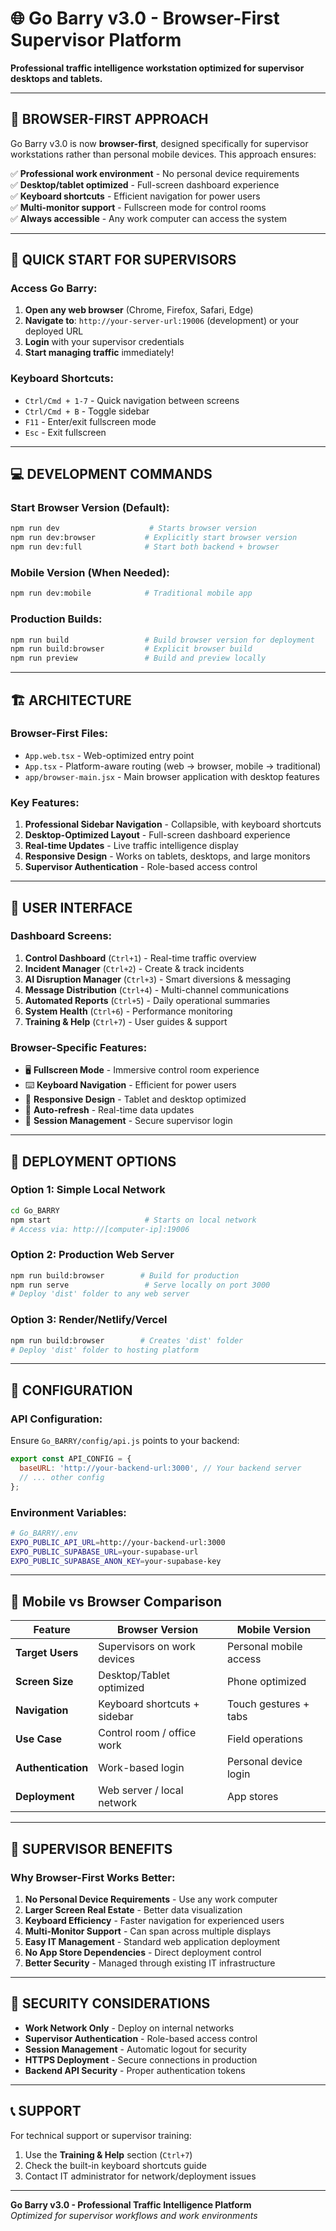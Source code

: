 # 🌐 Go Barry v3.0 - Browser-First Supervisor Platform

**Professional traffic intelligence workstation optimized for supervisor desktops and tablets.**

---

## 🚀 **BROWSER-FIRST APPROACH**

Go Barry v3.0 is now **browser-first**, designed specifically for supervisor workstations rather than personal mobile devices. This approach ensures:

✅ **Professional work environment** - No personal device requirements  
✅ **Desktop/tablet optimized** - Full-screen dashboard experience  
✅ **Keyboard shortcuts** - Efficient navigation for power users  
✅ **Multi-monitor support** - Fullscreen mode for control rooms  
✅ **Always accessible** - Any work computer can access the system  

---

## 🎯 **QUICK START FOR SUPERVISORS**

### **Access Go Barry:**
1. **Open any web browser** (Chrome, Firefox, Safari, Edge)
2. **Navigate to**: `http://your-server-url:19006` (development) or your deployed URL
3. **Login** with your supervisor credentials
4. **Start managing traffic** immediately!

### **Keyboard Shortcuts:**
- `Ctrl/Cmd + 1-7` - Quick navigation between screens
- `Ctrl/Cmd + B` - Toggle sidebar
- `F11` - Enter/exit fullscreen mode
- `Esc` - Exit fullscreen

---

## 💻 **DEVELOPMENT COMMANDS**

### **Start Browser Version (Default):**
```bash
npm run dev                    # Starts browser version
npm run dev:browser           # Explicitly start browser version
npm run dev:full              # Start both backend + browser
```

### **Mobile Version (When Needed):**
```bash
npm run dev:mobile            # Traditional mobile app
```

### **Production Builds:**
```bash
npm run build                 # Build browser version for deployment
npm run build:browser         # Explicit browser build
npm run preview               # Build and preview locally
```

---

## 🏗️ **ARCHITECTURE**

### **Browser-First Files:**
- `App.web.tsx` - Web-optimized entry point
- `App.tsx` - Platform-aware routing (web → browser, mobile → traditional)
- `app/browser-main.jsx` - Main browser application with desktop features

### **Key Features:**
1. **Professional Sidebar Navigation** - Collapsible, with keyboard shortcuts
2. **Desktop-Optimized Layout** - Full-screen dashboard experience  
3. **Real-time Updates** - Live traffic intelligence display
4. **Responsive Design** - Works on tablets, desktops, and large monitors
5. **Supervisor Authentication** - Role-based access control

---

## 🎨 **USER INTERFACE**

### **Dashboard Screens:**
1. **Control Dashboard** (`Ctrl+1`) - Real-time traffic overview
2. **Incident Manager** (`Ctrl+2`) - Create & track incidents
3. **AI Disruption Manager** (`Ctrl+3`) - Smart diversions & messaging
4. **Message Distribution** (`Ctrl+4`) - Multi-channel communications
5. **Automated Reports** (`Ctrl+5`) - Daily operational summaries
6. **System Health** (`Ctrl+6`) - Performance monitoring
7. **Training & Help** (`Ctrl+7`) - User guides & support

### **Browser-Specific Features:**
- 🖥️ **Fullscreen Mode** - Immersive control room experience
- ⌨️ **Keyboard Navigation** - Efficient for power users
- 📱 **Responsive Design** - Tablet and desktop optimized
- 🔄 **Auto-refresh** - Real-time data updates
- 💾 **Session Management** - Secure supervisor login

---

## 🚀 **DEPLOYMENT OPTIONS**

### **Option 1: Simple Local Network**
```bash
cd Go_BARRY
npm start                     # Starts on local network
# Access via: http://[computer-ip]:19006
```

### **Option 2: Production Web Server**
```bash
npm run build:browser        # Build for production
npm run serve                 # Serve locally on port 3000
# Deploy 'dist' folder to any web server
```

### **Option 3: Render/Netlify/Vercel**
```bash
npm run build:browser        # Creates 'dist' folder
# Deploy 'dist' folder to hosting platform
```

---

## 🔧 **CONFIGURATION**

### **API Configuration:**
Ensure `Go_BARRY/config/api.js` points to your backend:
```javascript
export const API_CONFIG = {
  baseURL: 'http://your-backend-url:3000', // Your backend server
  // ... other config
};
```

### **Environment Variables:**
```bash
# Go_BARRY/.env
EXPO_PUBLIC_API_URL=http://your-backend-url:3000
EXPO_PUBLIC_SUPABASE_URL=your-supabase-url
EXPO_PUBLIC_SUPABASE_ANON_KEY=your-supabase-key
```

---

## 📱 **Mobile vs Browser Comparison**

| Feature | Browser Version | Mobile Version |
|---------|----------------|----------------|
| **Target Users** | Supervisors on work devices | Personal mobile access |
| **Screen Size** | Desktop/Tablet optimized | Phone optimized |
| **Navigation** | Keyboard shortcuts + sidebar | Touch gestures + tabs |
| **Use Case** | Control room / office work | Field operations |
| **Authentication** | Work-based login | Personal device login |
| **Deployment** | Web server / local network | App stores |

---

## 🎯 **SUPERVISOR BENEFITS**

### **Why Browser-First Works Better:**
1. **No Personal Device Requirements** - Use any work computer
2. **Larger Screen Real Estate** - Better data visualization
3. **Keyboard Efficiency** - Faster navigation for experienced users
4. **Multi-Monitor Support** - Can span across multiple displays
5. **Easy IT Management** - Standard web application deployment
6. **No App Store Dependencies** - Direct deployment control
7. **Better Security** - Managed through existing IT infrastructure

---

## 🔐 **SECURITY CONSIDERATIONS**

- **Work Network Only** - Deploy on internal networks
- **Supervisor Authentication** - Role-based access control
- **Session Management** - Automatic logout for security
- **HTTPS Deployment** - Secure connections in production
- **Backend API Security** - Proper authentication tokens

---

## 📞 **SUPPORT**

For technical support or supervisor training:
1. Use the **Training & Help** section (`Ctrl+7`)
2. Check the built-in keyboard shortcuts guide
3. Contact IT administrator for network/deployment issues

---

**Go Barry v3.0 - Professional Traffic Intelligence Platform**  
*Optimized for supervisor workflows and work environments*
